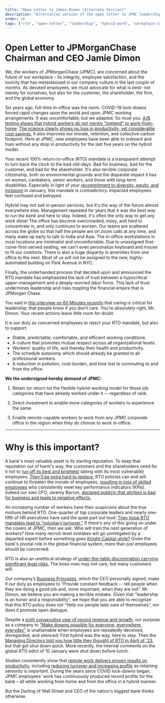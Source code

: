 ```yaml
---
title: "Open Letter to Jamie Dimon (Alternate Version)"
description: "Alternative version of the open letter to JPMC leadership addressing RTO mandate and demanding hybrid work flexibility."
order: 10
tags: ["rto", "open-letter", "leadership", "hybrid-work", "workplace-culture", "demands"]
---
```


# Open Letter to JPMorganChase Chairman and CEO Jamie Dimon

We, the workers of JPMorganChase (JPMC), are concerned about the future of our workplace -
its integrity, employee satisfaction, and the toxicity that has metastasized in our company
culture in the last couple of months. As devoted employees, we must advocate for what is best-
not merely for ourselves, but also for the customer, the shareholder, the firm, and the global economy.

Six years ago, full-time in-office was the norm. COVID-19 lock-downs forced rapid changes upon
the world and upon JPMC working arrangements. It was uncomfortable, but we adapted. So must you.
[A/B testing shows that hybrid workers do not merely "pretend" to work-from-home](https://hbr.org/2024/10/one-company-a-b-tested-hybrid-work-heres-what-they-found):
[The science clearly shows no loss in productivity, yet considerable cost savings.](https://www.nature.com/articles/s41586-024-07500-2)
It also improves our morale, retention, and collective carbon footprint.
Here at JPMC, new employees have been able to onboard and train without
any drop in productivity for the last five years on the hybrid model.

Your recent 100% return-to-office (RTO) mandate is a transparent attempt to turn back the
clock to the bad-old-days: Bad for business, bad for the customer, and bad for the shareholder.
It's also terrible corporate citizenship, both on environmental grounds and the disparate
impact it has on women, caretakers, senior workers, and those with long-term disabilities.
Especially in light of your [recommitment to diversity, equity, and inclusion](https://www.cnbc.com/2025/01/22/cnbc-transcript-jpmorgan-chase-chairman-ceo-jamie-dimon-speaks-with-cnbcs-squawk-box-from-the-world-economic-forum-in-davos-switzerland-today.html) in January,
this mandate is contradictory. Impacted employees feel confused and betrayed.

Hybrid may not suit in-person services, but it's the way of the future almost everywhere else.
Management repeated for years that it was *the best way to run the bank* and here to stay.
Indeed, it's often the only way to get any work done! The office has become overcrowded,
noisy, and hard to concentrate in, and only continues to worsen. Our teams are scattered
across the globe so that half the people are on zoom calls at any time, and many wake up
early to talk to India and Asia. The in-office workstations in most locations are minimalist
and uncomfortable. Due to unassigned first-come-first-served seating, we can't even personalize
keyboard and mouse to fit our comforts. There is also a huge disparity in amenities from
one office to the next. Most of us will not be assigned to the new, highly-automated building
on Park Avenue in NYC.

Finally, the underhanded process that decided upon and announced the RTO mandate has emphasized
the lack of trust between a hypocritical upper-management and a deeply-worried labor force.
This lack of trust undermines leadership and risks toppling the financial empire that is JPMorgan Chase.

You said in [this interview on 60 Minutes recently](https://youtu.be/2REdbQasKX4?t=1426) that caring
is critical for leadership; that people know if you don’t care. You’re absolutely right, Mr. Dimon.
Your recent actions leave little room for doubt.

It is our duty as concerned employees to reject your RTO mandate, but also to support:

* Stable, predictable, comfortable, and efficient working conditions.
* A culture that promotes mutual respect across all organizational levels.
* Workers' quality of life, and thereby their health and productivity.
* The schedule autonomy which should already be granted to all professional workers.
* A reduction in pollution, cost-burden, and time lost to commuting to and from the office.

**We the undersigned hereby demand of JPMC:**

1. Retain (or return to) the flexible hybrid-working model for those job categories that
   have already worked under it -- regardless of rank.

2. Direct investment to enable more categories of workers to experience the same.

3. Enable remote-capable workers to work from any JPMC corporate office in the region when they do choose to work in-office.

-----------------------

# Why is this important? 

A bank's most valuable asset is its sterling reputation. To keep that reputation out
of harm's way, the customers and the shareholders need for it not to
[run off its best and brightest](https://www.hrdive.com/news/rto-mandates-lead-to-brain-drain-attrition/734989/)
(along with its most vulnerable) employees.
[They'll be extra hard to replace.](https://www.shrm.org/topics-tools/news/employee-relations/rto-mandates-lead-to-higher-turnover--recruiting-challenges)
RTO policies can and will continue to threaten the morale of employees, [resulting in loss of skilled employees](https://fortune.com/2024/12/13/return-to-office-mandate-risk-losing-top-performers-study/) who consistently meet key performance indicators (KPIs).
Indeed our own CFO, Jeremy Barron, [declared publicly that attrition is bad for business and leads to negative effects.](https://www.barrons.com/livecoverage/chase-wells-fargo-bank-america-citi-earnings/card/jpmorgan-cfo-says-firm-isn-t-hoping-office-push-prompts-attrition-UcpzAPU4dZikOvwkZ6sk)

An increasing number of workers have their suspicions about the true motives behind RTO.
One-quarter of top corporate leaders and nearly one-fifth of HR executives have said the quiet part out loud:
[They hope RTO mandates lead to “voluntary turnover.”](https://www.kornferry.com/insights/this-week-in-leadership/using-rto-to-cut-staff)
If there's any of this going on under the covers at JPMC, then we ask:
Who will train the next generation of workers? How many recruit-level mistakes
will go unmitigated by a departed expert before something goes
[Knight-Capital-style?](https://www.henricodolfing.com/2019/06/project-failure-case-study-knight-capital.html)
Given the bank's pivotal role in the global financial system, more than just employees should be concerned.

RTO is also an unethical strategy of
[under-the-table discrimination carrying significant legal risks.](https://disasteravoidanceexperts.com/the-rising-legal-risks-of-rto-policies/)
The boss-man may not care, but many customers will.

Our company’s [Business Principles](https://www.jpmorganchase.com/content/dam/jpmc/jpmorgan-chase-and-co/documents/how-we-do-business.pdf),
which the CEO personally signed, make it our duty as employees to “Provide constant feedback -- tell people when they are doing a good job and, more important, when they are not”. Mr. Dimon, we believe you are making a terrible mistake. Given that “leadership is an honor and a responsibility”, we hope that you are able to recognize that this RTO policy does not “Help our people take care of themselves”, nor does it promote open dialogue.

Despite a [sixth consecutive year of record revenue and growth](https://www.jpmorganchase.com/ir/annual-report/2023/ar-ceo-letters),
our purpose as a company to
[“Make dreams possible for everyone, everywhere, everyday”](https://www.jpmorganchase.com/content/dam/jpmc/jpmorgan-chase-and-co/documents/how-we-do-business.pdf)
is unattainable when employees are repeatedly deceived, disregarded, and silenced:
First hybrid was the way, here to stay.
Then the [Managing Directors told you how little they thought of RTO in April of '23](https://www.reuters.com/business/finance/jpmorgan-employees-gripe-about-dimons-return-to-office-edict-2023-04-27/),
but that got shut down quick.
More recently, the internal comments on the global RTO edict of 10 January were shut down before lunch.

Studies consistently show that
[remote work delivers proven results on productivity,](https://bospar.com/press-release/bospars-10th-anniversary-research-confirms-remote-work-drives-superior-business-outcomes/)
including [reducing turnover and increasing profits](https://hbr.org/2024/10/one-company-a-b-tested-hybrid-work-heres-what-they-found)
as retaining seniority is important. During the years since COVID lock-downs began,
JPMC employees' work has continuously produced record profits for the bank – all while
working from home and from the office in a hybrid manner.

But the Darling of Wall Street and CEO of the nation's biggest bank thinks otherwise.

